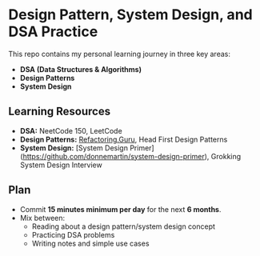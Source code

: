 # Design Pattern, System Design, and DSA Practice

This repo contains my personal learning journey in three key areas:
- **DSA (Data Structures & Algorithms)**
- **Design Patterns**
- **System Design**

## Learning Resources
- **DSA:** NeetCode 150, LeetCode
- **Design Patterns:** [Refactoring.Guru](https://refactoring.guru/design-patterns), Head First Design Patterns
- **System Design:** [System Design Primer] (https://github.com/donnemartin/system-design-primer), Grokking System Design Interview

## Plan
- Commit **15 minutes minimum per day** for the next **6 months**.
- Mix between:
  - Reading about a design pattern/system design concept  
  - Practicing DSA problems  
  - Writing notes and simple use cases


